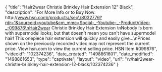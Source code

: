 {
    "title": "Hair2wear Christie Brinkley Hair Extension  12\" Black",
    "description": "For More Info or to Buy Now: http:\/\/www.hsn.com\/products\/seo\/8032776?rdr=1&sourceid=youtube&cm_mmc=Social-_-Youtube-_-ProductVideo-_-099876\nHair2wear Christie Brinkley Hair Extension  \nNobody is born with supermodel looks, but that doesn't mean you can't have supermodel hair! This onepiece hair extension will quickly and easily give...\nPrices shown on the previously recorded video may not represent the current price.  View hsn.com to view the current selling price. HSN Item #099876",
    "videoid": "102374236",
    "date_created": "1498861601",
    "date_modified": "1498861653",
    "type": "captivate",
    "layout": "video",
    "url": "\/v\/hair2wear-christie-brinkley-hair-extension-12-black\/102374236"
}